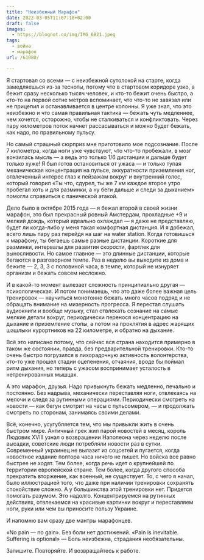 ```yaml
---
title: "Неизбежный Марафон"
date: 2022-03-05T11:07:18+02:00
draft: false
images:
  - https://blognot.co/img/IMG_6821.jpeg
tags:
  - война
  - марафон
url: /61080/

---
```

Я стартовал со всеми — с неизбежной сутолокой на старте, когда замедляешься из-за тесноты, потому что в стартовом коридоре узко, а бежит сразу несколько тысяч человек, и кто-то бежит очень быстро, а кто-то на первой сотне метров вспоминает, что что-то не завязал или не прицепил и останавливается в центре колонны. Я уже знал, что это неизбежно и что самая правильная тактика — бежать чуть медленнее, чем хочется, осторожно, чтобы не сталкиваться и конфликтовать. Через пару километров поток начнет рассасываться и можно будет бежать, как надо, по правильному пульсу.

Но самый страшный сюрприз мне приготовило мое подсознание. После 7 километра, когда ноги уже чувствуют, что что-то пробежали, в мозг вонзилась мысль — а ведь это только 1/6 дистанции и дальше будет только хуже! Я был готов остановиться от ужаса — и только тупая механическая концентрация на пульсе, аккуратности приземления ног, отвлеченный интерес глаз к пейзажам вокруг и внутренний голос, который говорил «Ты что, сдурел, ты же 7 км каждое второе утро пробегал хоть и для разминки, а ну беги дальше и следи за дыханием» помогли справиться с панической атакой.

Дело было в октябре 2015 года — я бежал второй в своей жизни марафон, это был прекрасный ровный Амстердам, прохладные +9 и мелкий дождь, который идеально охлаждал — я даже не представляю, будет ли когда-либо у меня такая комфортная дистанция. И я добежал, всего лишь пару раз перейдя на шаг на water station. Когда готовишься к марафону, ты бегаешь самые разные дистанции. Короткие для разминки, интервалы для развития скорости, фартлек для выносливости. Но самое главное — это длинные дистанции, которые бегаются в разговорном темпе. Раз в неделю вы выходите из дома и бежите — 2, 3, 3 с половиной часа, в темпе, который не изнуряет организм и бежать совсем несложно. 

И в какой-то момент вылезает сложность принципиально другая — психологическая. И потом понимаешь, что это даже более важная цель тренировок — научиться монотонно бежать много часов подряд и не обращать внимание на мизерность прогресса. Я перестал слушать аудиокниги и вообще музыку, стал отвлекать сознание на самые мелкие детали вокруг, периодически перенося концентрацию на дыхание и приземление стопы, а потом на проклятия в адрес жарящих шашлыки курортников на 22 километре, и обратно на дыхание.

Всё это написано потому, что сейчас вся страна находится примерно в таком же состоянии, правда, без предварительной тренировки. Кто-то очень быстро погрузился в лихорадочную активность волонтерства, кто-то уже прошел стадии оцепенения, отчаяния, вроде бы поймал ритм дыхания, но теперь с ужасом воспринимает усталость в нетренированных мышцах. 

А это марафон, друзья. Надо привыкнуть бежать медленно, печально и постоянно. Без надрыва, механически переставляя ноги, отвлекаясь на мелочи и следя за рутинными операциями. Периодически смотреть на новости — как бегун смотрит на часы с пульсомером, — и продолжать смотреть по сторонам, занимаясь своими делами. 

Всё, конечно, усугубляется тем, что мы привыкли жить в очень быстром мире. Античный грек жил парой новостей в месяц, король Людовик XVIII узнал о возвращении Наполеона через неделю после высадки, советские люди потребляли новости раз в сутки. Современный украинец не вылазит из соцсетей и пугается, когда новостное издание полтора часа ничего не пишет. Но войска все равно быстрее не ходят. Тем более, когда речь идет о крупнейшей по территории европейской стране. Тем более, когда другого способа прекратить вторжение, как военный, не существует. То, с чего я начал, было иллюстрацией того, что даже при наличии тренировки сохранять спокойствие сложно. А у большинства этой тренировки нет. Придется помогать разумом. Это надолго. Концентрируемся на рутинных действиях, отвлекаемся на красивые картинки вокруг и переставляем ноги, руки или чем вы приносите пользу Украине. 

И напомню вам сразу две мантры марафонцев.

«No pain — no gain». Без боли нет достижений.
«Pain is inevitable. Suffering is optional» — Боль неизбежна, страдания необязательны. 

Запишите. Повторяйте. И возвращайтесь к работе.